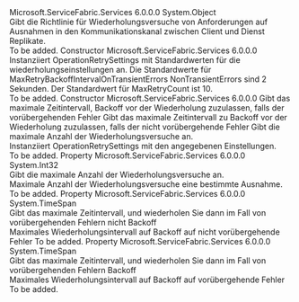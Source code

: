 <Type Name="OperationRetrySettings" FullName="Microsoft.ServiceFabric.Services.Communication.Client.OperationRetrySettings">
  <TypeSignature Language="C#" Value="public sealed class OperationRetrySettings" />
  <TypeSignature Language="ILAsm" Value=".class public auto ansi sealed beforefieldinit OperationRetrySettings extends System.Object" />
  <TypeSignature Language="DocId" Value="T:Microsoft.ServiceFabric.Services.Communication.Client.OperationRetrySettings" />
  <TypeSignature Language="VB.NET" Value="Public NotInheritable Class OperationRetrySettings" />
  <TypeSignature Language="F#" Value="type OperationRetrySettings = class" />
  <AssemblyInfo>
    <AssemblyName>Microsoft.ServiceFabric.Services</AssemblyName>
    <AssemblyVersion>6.0.0.0</AssemblyVersion>
  </AssemblyInfo>
  <Base>
    <BaseTypeName>System.Object</BaseTypeName>
  </Base>
  <Interfaces />
  <Docs>
    <summary>
            Gibt die Richtlinie für Wiederholungsversuche von Anforderungen auf Ausnahmen in den Kommunikationskanal zwischen Client und Dienst Replikate.
            </summary>
    <remarks>To be added.</remarks>
  </Docs>
  <Members>
    <Member MemberName=".ctor">
      <MemberSignature Language="C#" Value="public OperationRetrySettings ();" />
      <MemberSignature Language="ILAsm" Value=".method public hidebysig specialname rtspecialname instance void .ctor() cil managed" />
      <MemberSignature Language="DocId" Value="M:Microsoft.ServiceFabric.Services.Communication.Client.OperationRetrySettings.#ctor" />
      <MemberSignature Language="VB.NET" Value="Public Sub New ()" />
      <MemberType>Constructor</MemberType>
      <AssemblyInfo>
        <AssemblyName>Microsoft.ServiceFabric.Services</AssemblyName>
        <AssemblyVersion>6.0.0.0</AssemblyVersion>
      </AssemblyInfo>
      <Parameters />
      <Docs>
        <summary>
            Instanziiert OperationRetrySettings mit Standardwerten für die wiederholungseinstellungen an.
            Die Standardwerte für MaxRetryBackoffIntervalOnTransientErrors NonTransientErrors sind 2 Sekunden. Der Standardwert für MaxRetryCount ist 10.
            </summary>
        <remarks>To be added.</remarks>
      </Docs>
    </Member>
    <Member MemberName=".ctor">
      <MemberSignature Language="C#" Value="public OperationRetrySettings (TimeSpan maxRetryBackoffIntervalOnTransientErrors, TimeSpan maxRetryBackoffIntervalOnNonTransientErrors, int defaultMaxRetryCount);" />
      <MemberSignature Language="ILAsm" Value=".method public hidebysig specialname rtspecialname instance void .ctor(valuetype System.TimeSpan maxRetryBackoffIntervalOnTransientErrors, valuetype System.TimeSpan maxRetryBackoffIntervalOnNonTransientErrors, int32 defaultMaxRetryCount) cil managed" />
      <MemberSignature Language="DocId" Value="M:Microsoft.ServiceFabric.Services.Communication.Client.OperationRetrySettings.#ctor(System.TimeSpan,System.TimeSpan,System.Int32)" />
      <MemberSignature Language="VB.NET" Value="Public Sub New (maxRetryBackoffIntervalOnTransientErrors As TimeSpan, maxRetryBackoffIntervalOnNonTransientErrors As TimeSpan, defaultMaxRetryCount As Integer)" />
      <MemberSignature Language="F#" Value="new Microsoft.ServiceFabric.Services.Communication.Client.OperationRetrySettings : TimeSpan * TimeSpan * int -&gt; Microsoft.ServiceFabric.Services.Communication.Client.OperationRetrySettings" Usage="new Microsoft.ServiceFabric.Services.Communication.Client.OperationRetrySettings (maxRetryBackoffIntervalOnTransientErrors, maxRetryBackoffIntervalOnNonTransientErrors, defaultMaxRetryCount)" />
      <MemberType>Constructor</MemberType>
      <AssemblyInfo>
        <AssemblyName>Microsoft.ServiceFabric.Services</AssemblyName>
        <AssemblyVersion>6.0.0.0</AssemblyVersion>
      </AssemblyInfo>
      <Parameters>
        <Parameter Name="maxRetryBackoffIntervalOnTransientErrors" Type="System.TimeSpan" />
        <Parameter Name="maxRetryBackoffIntervalOnNonTransientErrors" Type="System.TimeSpan" />
        <Parameter Name="defaultMaxRetryCount" Type="System.Int32" />
      </Parameters>
      <Docs>
        <param name="maxRetryBackoffIntervalOnTransientErrors">
            Gibt das maximale Zeitintervall, Backoff vor der Wiederholung zuzulassen, falls der vorübergehenden Fehler
            </param>
        <param name="maxRetryBackoffIntervalOnNonTransientErrors">
            Gibt das maximale Zeitintervall zu Backoff vor der Wiederholung zuzulassen, falls der nicht vorübergehende Fehler
            </param>
        <param name="defaultMaxRetryCount">
            Gibt die maximale Anzahl der Wiederholungsversuche an.
            </param>
        <summary>
            Instanziiert OperationRetrySettings mit den angegebenen Einstellungen.
            </summary>
        <remarks>To be added.</remarks>
      </Docs>
    </Member>
    <Member MemberName="DefaultMaxRetryCount">
      <MemberSignature Language="C#" Value="public int DefaultMaxRetryCount { get; }" />
      <MemberSignature Language="ILAsm" Value=".property instance int32 DefaultMaxRetryCount" />
      <MemberSignature Language="DocId" Value="P:Microsoft.ServiceFabric.Services.Communication.Client.OperationRetrySettings.DefaultMaxRetryCount" />
      <MemberSignature Language="VB.NET" Value="Public ReadOnly Property DefaultMaxRetryCount As Integer" />
      <MemberSignature Language="F#" Value="member this.DefaultMaxRetryCount : int" Usage="Microsoft.ServiceFabric.Services.Communication.Client.OperationRetrySettings.DefaultMaxRetryCount" />
      <MemberType>Property</MemberType>
      <AssemblyInfo>
        <AssemblyName>Microsoft.ServiceFabric.Services</AssemblyName>
        <AssemblyVersion>6.0.0.0</AssemblyVersion>
      </AssemblyInfo>
      <ReturnValue>
        <ReturnType>System.Int32</ReturnType>
      </ReturnValue>
      <Docs>
        <summary>
            Gibt die maximale Anzahl der Wiederholungsversuche an.
            </summary>
        <value>Maximale Anzahl der Wiederholungsversuche eine bestimmte Ausnahme.</value>
        <remarks>To be added.</remarks>
      </Docs>
    </Member>
    <Member MemberName="MaxRetryBackoffIntervalOnNonTransientErrors">
      <MemberSignature Language="C#" Value="public TimeSpan MaxRetryBackoffIntervalOnNonTransientErrors { get; }" />
      <MemberSignature Language="ILAsm" Value=".property instance valuetype System.TimeSpan MaxRetryBackoffIntervalOnNonTransientErrors" />
      <MemberSignature Language="DocId" Value="P:Microsoft.ServiceFabric.Services.Communication.Client.OperationRetrySettings.MaxRetryBackoffIntervalOnNonTransientErrors" />
      <MemberSignature Language="VB.NET" Value="Public ReadOnly Property MaxRetryBackoffIntervalOnNonTransientErrors As TimeSpan" />
      <MemberSignature Language="F#" Value="member this.MaxRetryBackoffIntervalOnNonTransientErrors : TimeSpan" Usage="Microsoft.ServiceFabric.Services.Communication.Client.OperationRetrySettings.MaxRetryBackoffIntervalOnNonTransientErrors" />
      <MemberType>Property</MemberType>
      <AssemblyInfo>
        <AssemblyName>Microsoft.ServiceFabric.Services</AssemblyName>
        <AssemblyVersion>6.0.0.0</AssemblyVersion>
      </AssemblyInfo>
      <ReturnValue>
        <ReturnType>System.TimeSpan</ReturnType>
      </ReturnValue>
      <Docs>
        <summary>
            Gibt das maximale Zeitintervall, und wiederholen Sie dann im Fall von vorübergehenden Fehlern nicht Backoff
            </summary>
        <value>Maximales Wiederholungsintervall auf Backoff auf nicht vorübergehende Fehler</value>
        <remarks>To be added.</remarks>
      </Docs>
    </Member>
    <Member MemberName="MaxRetryBackoffIntervalOnTransientErrors">
      <MemberSignature Language="C#" Value="public TimeSpan MaxRetryBackoffIntervalOnTransientErrors { get; }" />
      <MemberSignature Language="ILAsm" Value=".property instance valuetype System.TimeSpan MaxRetryBackoffIntervalOnTransientErrors" />
      <MemberSignature Language="DocId" Value="P:Microsoft.ServiceFabric.Services.Communication.Client.OperationRetrySettings.MaxRetryBackoffIntervalOnTransientErrors" />
      <MemberSignature Language="VB.NET" Value="Public ReadOnly Property MaxRetryBackoffIntervalOnTransientErrors As TimeSpan" />
      <MemberSignature Language="F#" Value="member this.MaxRetryBackoffIntervalOnTransientErrors : TimeSpan" Usage="Microsoft.ServiceFabric.Services.Communication.Client.OperationRetrySettings.MaxRetryBackoffIntervalOnTransientErrors" />
      <MemberType>Property</MemberType>
      <AssemblyInfo>
        <AssemblyName>Microsoft.ServiceFabric.Services</AssemblyName>
        <AssemblyVersion>6.0.0.0</AssemblyVersion>
      </AssemblyInfo>
      <ReturnValue>
        <ReturnType>System.TimeSpan</ReturnType>
      </ReturnValue>
      <Docs>
        <summary>
            Gibt das maximale Zeitintervall, und wiederholen Sie dann im Fall von vorübergehenden Fehlern Backoff
            </summary>
        <value>Maximales Wiederholungsintervall auf Backoff auf vorübergehende Fehler</value>
        <remarks>To be added.</remarks>
      </Docs>
    </Member>
  </Members>
</Type>